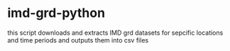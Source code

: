 # imd-grd-python
this script downloads and extracts IMD grd datasets for sepcific locations and time periods and outputs them into csv files
